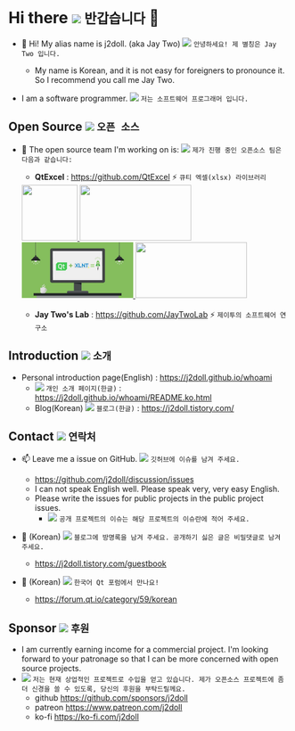 # Hi there <img src="https://j2doll.github.io/j2doll/img/kr.png" /> ```반갑습니다``` 👋

<!--

**j2doll/j2doll** is a ✨ _special_ ✨ repository because its `README.md` (this file) appears on your GitHub profile.

Here are some ideas to get you started:

- 🔭 I’m currently working on ...
- 🌱 I’m currently learning ...
- 👯 I’m looking to collaborate on ...
- 🤔 I’m looking for help with ...
- 💬 Ask me about ...
- 📫 How to reach me: ...
- 😄 Pronouns: ...
- ⚡ Fun fact: ...

-->

- :monkey: Hi! My alias name is j2doll. (aka Jay Two) <img src="https://j2doll.github.io/j2doll/img/kr.png" /> ```안녕하세요! 제 별칭은 Jay Two 입니다.```
  - My name is Korean, and it is not easy for foreigners to pronounce it. So I recommend you call me Jay Two. 

- I am a software programmer. <img src="https://j2doll.github.io/j2doll/img/kr.png" /> ```저는 소프트웨어 프로그래머 입니다.```

## Open Source <img src="https://j2doll.github.io/j2doll/img/kr.png" /> ```오픈 소스```
   
- 🔭 The open source team I'm working on is: <img src="https://j2doll.github.io/j2doll/img/kr.png" /> ```제가 진행 중인 오픈소스 팀은 다음과 같습니다:```
  - **QtExcel** : https://github.com/QtExcel :zap: ```큐티 엑셀(xlsx) 라이브러리```

   <a href="https://github.com/QtExcel" style="pointer-events: none;  cursor: default;">
    <img src="https://avatars.githubusercontent.com/u/46348934?s=200&v=4" width="100px" height="100px" />
    <img src="https://raw.githubusercontent.com/QtExcel/QXlsx/master/markdown.data/QXlsx-Desktop.png" width="200px" height="100px" />
    <img src="https://raw.githubusercontent.com/QtExcel/Qxlnt/master/markdown-data/Concept-QXlnt.jpg" width="200px" height="100px" />
    <img src="https://raw.githubusercontent.com/QtExcel/Qlibxlsxwriter/master/markdown.data/logo.png" width="200px" height="100px" />
   </a>
   <br/><br/>

  - **Jay Two's Lab** : https://github.com/JayTwoLab :zap: ```제이투의 소프트웨어 연구소```

## Introduction <img src="https://j2doll.github.io/j2doll/img/kr.png" /> ```소개```

- Personal introduction page(English) : https://j2doll.github.io/whoami
  - <img src="https://j2doll.github.io/j2doll/img/kr.png" /> ```개인 소개 페이지(한글)``` : https://j2doll.github.io/whoami/README.ko.html
  - Blog(Korean) <img src="https://j2doll.github.io/j2doll/img/kr.png" /> ```블로그(한글)``` : https://j2doll.tistory.com/

## Contact <img src="https://j2doll.github.io/j2doll/img/kr.png" /> ```연락처```

- :mailbox: Leave me a issue on GitHub. <img src="https://j2doll.github.io/j2doll/img/kr.png" /> ```깃허브에 이슈를 남겨 주세요.```
  - https://github.com/j2doll/discussion/issues
  - I can not speak English well. Please speak very, very easy English.
  - Please write the issues for public projects in the public project issues. 
    - <img src="https://j2doll.github.io/j2doll/img/kr.png" /> ```공개 프로젝트의 이슈는 해당 프로젝트의 이슈란에 적어 주세요.``` 

- 💬 (Korean) <img src="https://j2doll.github.io/j2doll/img/kr.png" /> ```블로그에 방명록을 남겨 주세요. 공개하기 싫은 글은 비밀댓글로 남겨 주세요.```
   - https://j2doll.tistory.com/guestbook

- 💬 (Korean) <img src="https://j2doll.github.io/j2doll/img/kr.png" /> ```한국어 Qt 포럼에서 만나요!``` 
  - https://forum.qt.io/category/59/korean

## Sponsor <img src="https://j2doll.github.io/j2doll/img/kr.png" /> ```후원```
  - I am currently earning income for a commercial project. I'm looking forward to your patronage so that I can be more concerned with open source projects.
  - <img src="https://j2doll.github.io/j2doll/img/kr.png" /> ```저는 현재 상업적인 프로젝트로 수입을 얻고 있습니다. 제가 오픈소스 프로젝트에 좀더 신경을 쓸 수 있도록, 당신의 후원을 부탁드릴께요.```
    - github https://github.com/sponsors/j2doll
    - patreon https://www.patreon.com/j2doll
    - ko-fi https://ko-fi.com/j2doll
    
